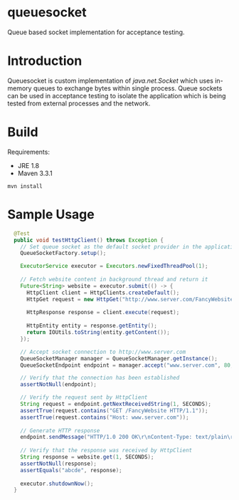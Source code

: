 # queuesocket
Queue based socket implementation for acceptance testing.

# Introduction
Queuesocket is custom implementation of *java.net.Socket* which uses in-memory queues to exchange bytes within single process. 
Queue sockets can be used in acceptance testing to isolate the application which is being tested from external processes and the network.  

# Build
Requirements:
- JRE 1.8
- Maven 3.3.1

```
mvn install
```

# Sample Usage

```java
  @Test
  public void testHttpClient() throws Exception {
    // Set queue socket as the default socket provider in the application
    QueueSocketFactory.setup();

    ExecutorService executor = Executors.newFixedThreadPool(1);
    
    // Fetch website content in background thread and return it
    Future<String> website = executor.submit(() -> {
      HttpClient client = HttpClients.createDefault();
      HttpGet request = new HttpGet("http://www.server.com/FancyWebsite");
      
      HttpResponse response = client.execute(request);
      
      HttpEntity entity = response.getEntity();
      return IOUtils.toString(entity.getContent());
    });

    // Accept socket connection to http://www.server.com
    QueueSocketManager manager = QueueSocketManager.getInstance();
    QueueSocketEndpoint endpoint = manager.accept("www.server.com", 80, 1, SECONDS);

    // Verify that the connection has been established
    assertNotNull(endpoint);

    // Verify the request sent by HttpClient
    String request = endpoint.getNextReceivedString(1, SECONDS);
    assertTrue(request.contains("GET /FancyWebsite HTTP/1.1"));
    assertTrue(request.contains("Host: www.server.com"));
    
    // Generate HTTP response
    endpoint.sendMessage("HTTP/1.0 200 OK\r\nContent-Type: text/plain\r\nContent-Length: 5\r\n\r\nabcde");
    
    // Verify that the response was received by HttpClient
    String response = website.get(1, SECONDS);
    assertNotNull(response);
    assertEquals("abcde", response);
    
    executor.shutdownNow();
  }
```

